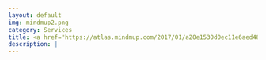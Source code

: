 ```yaml
---
layout: default
img: mindmup2.png
category: Services
title: <a href="https://atlas.mindmup.com/2017/01/a20e1530d0ec11e6aed4859a13d48a18/ohjelmistosuunnittelu_testaus/index.html" target="_blank" alt="">Kurssin sisältö MindMup-muodossa </a>
description: |
---
```

